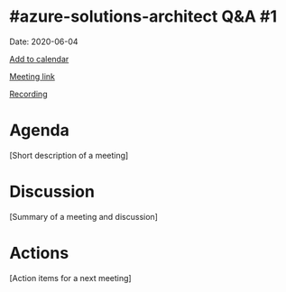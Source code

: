 # #azure-solutions-architect Q&A #1

Date: 2020-06-04

[Add to calendar](https://evt.mx/Rm12eTAB)

[Meeting link](https://teams.microsoft.com/l/meetup-join/19%3ameeting_ZWYyNTg3N2UtZjA4NC00ZTQ1LTljMzQtODhmZTA0MTI0YzUz%40thread.v2/0?context=%7b%22Tid%22%3a%22cc58971a-0481-4ec0-bf8d-bb2e265db003%22%2c%22Oid%22%3a%22f907c950-2a9a-4012-b163-af67be63b5d6%22%7d)

[Recording](<To Do>)

# Agenda

[Short description of a meeting]

# Discussion

[Summary of a meeting and discussion]

# Actions

[Action items for a next meeting]